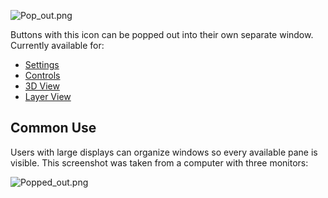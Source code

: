 ![Pop\_out.png](http://wiki.mattercontrol.com/images/7/74/Pop_out.png "http://wiki.mattercontrol.com/images/7/74/Pop_out.png")

Buttons with this icon can be popped out into their own separate window.
Currently available for:

  - [Settings](Settings "wikilink")
  - [Controls](Controls "wikilink")
  - [3D View](3D_View "wikilink")
  - [Layer View](Layer_View "wikilink")

## Common Use

Users with large displays can organize windows so every available pane
is visible. This screenshot was taken from a computer with three
monitors:

![Popped\_out.png](http://wiki.mattercontrol.com/images/0/0c/Popped_out.png "http://wiki.mattercontrol.com/images/0/0c/Popped_out.png")
